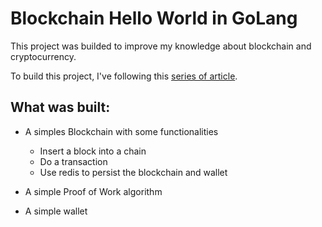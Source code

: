 # Blockchain Hello World in GoLang

This project was builded to improve my knowledge about blockchain and cryptocurrency.

To build this project, I've following this [series of article](https://dev.to/nheindev/build-the-hello-world-of-blockchain-in-go-bli).

## What was built:
  - A simples Blockchain with some functionalities
    - Insert a block into a chain
    - Do a transaction
    - Use redis to persist the blockchain and wallet

  - A simple Proof of Work algorithm
  - A simple wallet